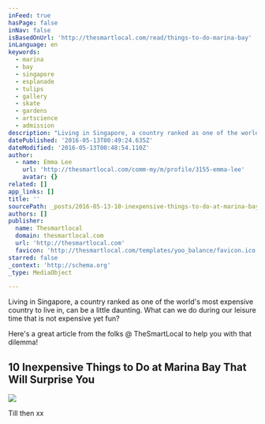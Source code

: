 ```yaml
---
inFeed: true
hasPage: false
inNav: false
isBasedOnUrl: 'http://thesmartlocal.com/read/things-to-do-marina-bay'
inLanguage: en
keywords:
  - marina
  - bay
  - singapore
  - esplanade
  - tulips
  - gallery
  - skate
  - gardens
  - artscience
  - admission
description: "Living in Singapore, a country ranked as one of the world's most expensive country to live in, can be a little daunting. What can we do during our leisure time that is not expensive yet fun? "
datePublished: '2016-05-13T00:49:24.635Z'
dateModified: '2016-05-13T00:48:54.110Z'
author:
  - name: Emma Lee
    url: 'http://thesmartlocal.com/comm-my/m/profile/3155-emma-lee'
    avatar: {}
related: []
app_links: []
title: ''
sourcePath: _posts/2016-05-13-10-inexpensive-things-to-do-at-marina-bay-that-will-surprise.md
authors: []
publisher:
  name: Thesmartlocal
  domain: thesmartlocal.com
  url: 'http://thesmartlocal.com'
  favicon: 'http://thesmartlocal.com/templates/yoo_balance/favicon.ico'
starred: false
_context: 'http://schema.org'
_type: MediaObject

---
```

Living in Singapore, a country ranked as one of the world's most expensive country to live in, can be a little daunting. What can we do during our leisure time that is not expensive yet fun? 

Here's a great article from the folks @ TheSmartLocal to help you with that dilemma! 

<article style=""><h1>10 Inexpensive Things to Do at Marina Bay That Will Surprise You</h1><img src="https://s3-us-west-2.amazonaws.com/the-grid-img/p/b306d37bb9c38102d375355a7dbba6e0cb4cc992.png" /></article>

Till then xx